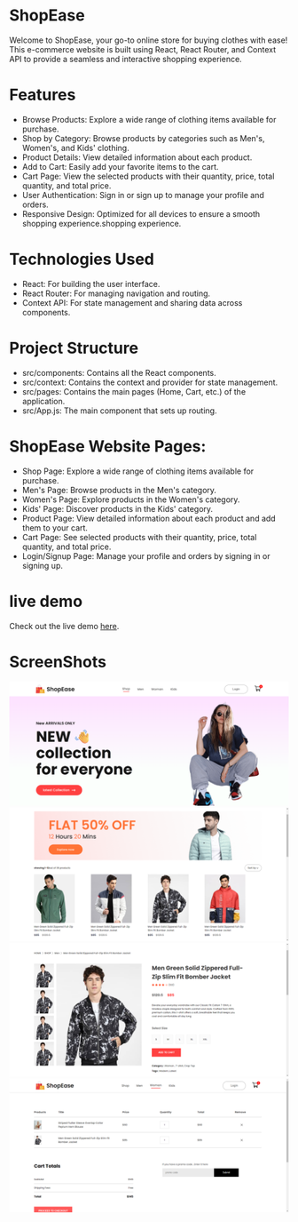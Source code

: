 # ShopEase
Welcome to ShopEase, your go-to online store for buying clothes with ease! This e-commerce website is built using React, React Router, and Context API to provide a seamless and interactive shopping experience.

# Features
- Browse Products: Explore a wide range of clothing items available for purchase.
- Shop by Category: Browse products by categories such as Men's, Women's, and Kids' clothing.
- Product Details: View detailed information about each product.
- Add to Cart: Easily add your favorite items to the cart.
- Cart Page: View the selected products with their quantity, price, total quantity, and total price.
- User Authentication: Sign in or sign up to manage your profile and orders.
- Responsive Design: Optimized for all devices to ensure a smooth shopping experience.shopping experience.
# Technologies Used
- React: For building the user interface.
- React Router: For managing navigation and routing.
- Context API: For state management and sharing data across components.

# Project Structure
- src/components: Contains all the React components.
- src/context: Contains the context and provider for state management.
- src/pages: Contains the main pages (Home, Cart, etc.) of the application.
- src/App.js: The main component that sets up routing.

# ShopEase Website Pages:

- Shop Page: Explore a wide range of clothing items available for purchase.
- Men's Page: Browse products in the Men's category.
- Women's Page: Explore products in the Women's category.
- Kids' Page: Discover products in the Kids' category.
- Product Page: View detailed information about each product and add them to your cart.
- Cart Page: See selected products with their quantity, price, total quantity, and total price.
- Login/Signup Page: Manage your profile and orders by signing in or signing up.

# live demo
Check out the live demo [here](https://shoopeasee.netlify.app/).

# ScreenShots
![Screenshot 1](/src/Components/Assets/screenshot1.png)
![Screenshot 2](/src/Components/Assets/screenshot2.png)
![Screenshot 3](/src/Components/Assets/screenshot3.png)
![Screenshot 4](/src/Components/Assets/screenshot4.png)
